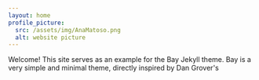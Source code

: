 ```yaml
---
layout: home
profile_picture:
  src: /assets/img/AnaMatoso.png
  alt: website picture
---
```


<p>
  Welcome! This site serves as an example for the Bay Jekyll theme. Bay is a very simple and minimal theme, directly inspired by Dan Grover's 
</p>


